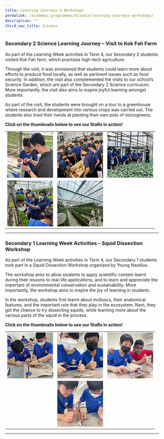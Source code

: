 ```yaml
---
title: Learning Journeys & Workshops
permalink: /academic-programmes/Science/learning-journeys-workshops/
description: ""
third_nav_title: Science
---
```

### Secondary 2 Science Learning Journey – Visit to Kok Fah Farm

As part of the Learning Week activities in Term 4, our Secondary 2 students visited Kok Fah farm, which practises high-tech agriculture.

Through the visit, it was envisioned that students could learn more about efforts to produce food locally, as well as pertinent issues such as food security. In addition, the visit also complemented the visits to our school’s Science Garden, which are part of the Secondary 2 Science curriculum. More importantly, the visit also aims to inspire joyful learning amongst students.

As part of the visit, the students were brought on a tour to a greenhouse where research and development into various crops was carried out. The students also tried their hands at planting their own pots of microgreens.

**Click on the thumbnails below to see our StaRs in action!**

<table>
  <tr>
    <td><a target="_blank" href="/images/Visit%20to%20Kok%20Fah%20Farm%202022/01.png">
<img src="/images/Visit%20to%20Kok%20Fah%20Farm%202022/01_tn.png">
</a></td>
    <td><a target="_blank" href="/images/Visit%20to%20Kok%20Fah%20Farm%202022/02.png">
<img src="/images/Visit%20to%20Kok%20Fah%20Farm%202022/02_tn.png">
</a></td>
    <td><a target="_blank" href="/images/Visit%20to%20Kok%20Fah%20Farm%202022/03.png">
<img src="/images/Visit%20to%20Kok%20Fah%20Farm%202022/03_tn.png">
</a></td>
  </tr>
  <tr>
    <td><a target="_blank" href="/images/Visit%20to%20Kok%20Fah%20Farm%202022/04.png">
<img src="/images/Visit%20to%20Kok%20Fah%20Farm%202022/04_tn.png">
</a></td>
    <td><a target="_blank" href="/images/Visit%20to%20Kok%20Fah%20Farm%202022/05.png">
<img src="/images/Visit%20to%20Kok%20Fah%20Farm%202022/05_tn.png">
</a></td>
    <td></td>
  </tr>
</table>

<hr>

### Secondary 1 Learning Week Activities – Squid Dissection Workshop

As part of the Learning Week activities in Term 4, our Secondary 1 students took part in a Squid Dissection Workshop organized by Young Nautilus.

The workshop aims to allow students to apply scientific content learnt during their lessons to real-life applications, and to learn and appreciate the important of environmental conservation and sustainability. More importantly, the workshop aims to inspire the joy of learning in students.

In the workshop, students first learnt about molluscs, their anatomical features, and the important role that they play in the ecosystem. Next, they got the chance to try dissecting squids, while learning more about the various parts of the squid in the process.

**Click on the thumbnails below to see our StaRs in action!**

<table>
  <tr>
    <td><a target="_blank" href="/images/Squid%20Dissection%202022/06.png">
<img src="/images/Squid%20Dissection%202022/06_tn.png">
</a></td>
    <td><a target="_blank" href="/images/Squid%20Dissection%202022/07.png">
<img src="/images/Squid%20Dissection%202022/07_tn.png">
</a></td>
    <td><a target="_blank" href="/images/Squid%20Dissection%202022/08.png">
<img src="/images/Squid%20Dissection%202022/08_tn.png">
</a></td>
  </tr>
  <tr>
    <td></td>
    <td><a target="_blank" href="/images/Squid%20Dissection%202022/09.png">
<img src="/images/Squid%20Dissection%202022/09_tn.png">
</a></td>
    <td></td>
  </tr>
</table>

<hr>